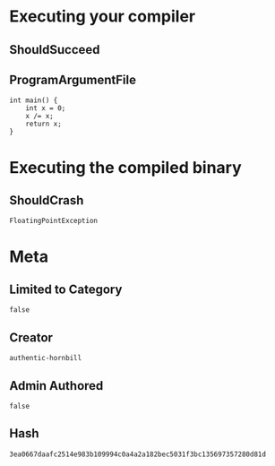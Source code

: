 # Executing your compiler

## ShouldSucceed

## ProgramArgumentFile

```
int main() {
    int x = 0;
    x /= x;
    return x;
}
```

# Executing the compiled binary

## ShouldCrash

```
FloatingPointException
```

# Meta

## Limited to Category

```
false
```

## Creator

```
authentic-hornbill
```

## Admin Authored

```
false
```

## Hash

```
3ea0667daafc2514e983b109994c0a4a2a182bec5031f3bc135697357280d81d
```
